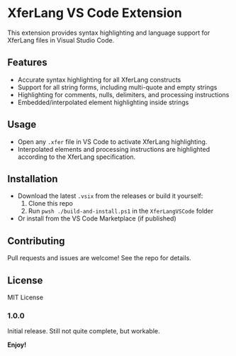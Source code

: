 
# XferLang VS Code Extension

This extension provides syntax highlighting and language support for XferLang files in Visual Studio Code.

## Features
- Accurate syntax highlighting for all XferLang constructs
- Support for all string forms, including multi-quote and empty strings
- Highlighting for comments, nulls, delimiters, and processing instructions
- Embedded/interpolated element highlighting inside strings

## Usage
- Open any `.xfer` file in VS Code to activate XferLang highlighting.
- Interpolated elements and processing instructions are highlighted according to the XferLang specification.

## Installation
- Download the latest `.vsix` from the releases or build it yourself:
  1. Clone this repo
  2. Run `pwsh ./build-and-install.ps1` in the `XferLangVSCode` folder
- Or install from the VS Code Marketplace (if published)

## Contributing
Pull requests and issues are welcome! See the repo for details.

## License
MIT License

### 1.0.0

Initial release. Still not quite complete, but workable.

**Enjoy!**
